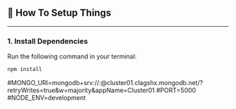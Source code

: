 ## 🔧 How To Setup Things

---

### 1. Install Dependencies

Run the following command in your terminal:

```bash
npm install
```

#MONGO_URI=mongodb+srv://<username>:<password>@cluster01.clagshx.mongodb.net/?retryWrites=true&w=majority&appName=Cluster01
#PORT=5000
#NODE_ENV=development
